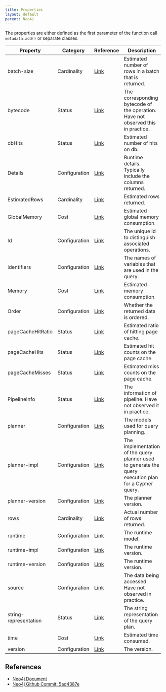 ```yaml
---
title: Properties
layout: default
parent: Neo4j
---
```



The properties are either defined as the first parameter of the function call `metadata.add()` or separate classes.


| Property              | Category      | Reference                                                                                                                                                                      | Description                                                                                           |
| --------------------- | ------------- | ------------------------------------------------------------------------------------------------------------------------------------------------------------------------------ | ----------------------------------------------------------------------------------------------------- |
| batch-size            | Cardinality   | [Link](https://github.com/neo4j/neo4j/blob/5ad4387e/community/cypher/runtime-util/src/main/scala/org/neo4j/cypher/internal/plandescription/PlanDescriptionArgument.scala#L132) | Estimated number of rows in a batch that is returned.                                                 |
| bytecode              | Status        | [Link](https://github.com/neo4j/neo4j/blob/5ad4387e/community/cypher/runtime-util/src/main/scala/org/neo4j/cypher/internal/plandescription/PlanDescriptionArgument.scala#L127) | The corresponding bytecode of the operation. Have not observed this in practice.                      |
| dbHits                | Status        | [Link](https://github.com/neo4j/neo4j/blob/5ad4387e/community/bolt/src/main/java/org/neo4j/bolt/protocol/common/fsm/response/metadata/AbstractMetadataHandler.java#L131)       | Estimated number of hits on db.                                                                       |
| Details               | Configuration | [Link](https://github.com/neo4j/neo4j/blob/5ad4387e/community/cypher/runtime-util/src/main/scala/org/neo4j/cypher/internal/plandescription/PlanDescriptionArgument.scala#L54)  | Runtime details. Typically include the columns returned.                                              |
| EstimatedRows         | Cardinality   | [Link](https://github.com/neo4j/neo4j/blob/5ad4387e/community/cypher/runtime-util/src/main/scala/org/neo4j/cypher/internal/plandescription/PlanDescriptionArgument.scala#L72)  | Estimated rows returned.                                                                              |
| GlobalMemory          | Cost          | [Link](https://github.com/neo4j/neo4j/blob/5ad4387e/community/cypher/runtime-util/src/main/scala/org/neo4j/cypher/internal/plandescription/PlanDescriptionArgument.scala#L64)  | Estimated global memory consumption.                                                                  |
| Id                    | Configuration | [Link](https://github.com/neo4j/neo4j/blob/5ad4387e/community/cypher/runtime-util/src/main/scala/org/neo4j/cypher/internal/plandescription/PlanDescriptionArgument.scala#L140) | The unique id to distinguish associated operations.                                                   |
| identifiers           | Configuration | [Link](https://github.com/neo4j/neo4j/blob/5ad4387e/community/bolt/src/main/java/org/neo4j/bolt/protocol/common/fsm/response/metadata/AbstractMetadataHandler.java#L120)       | The names of variables that are used in the query.                                                    |
| Memory                | Cost          | [Link](https://github.com/neo4j/neo4j/blob/5ad4387e/community/cypher/runtime-util/src/main/scala/org/neo4j/cypher/internal/plandescription/PlanDescriptionArgument.scala#L62)  | Estimated memory consumption.                                                                         |
| Order                 | Configuration | [Link](https://github.com/neo4j/neo4j/blob/5ad4387e/community/cypher/runtime-util/src/main/scala/org/neo4j/cypher/internal/plandescription/PlanDescriptionArgument.scala#L66)  | Whether the returned data is ordered.                                                                 |
| pageCacheHitRatio     | Status        | [Link](https://github.com/neo4j/neo4j/blob/5ad4387e/community/bolt/src/main/java/org/neo4j/bolt/protocol/common/fsm/response/metadata/AbstractMetadataHandler.java#L137)       | Estimated ratio of hitting page cache.                                                                |
| pageCacheHits         | Status        | [Link](https://github.com/neo4j/neo4j/blob/5ad4387e/community/bolt/src/main/java/org/neo4j/bolt/protocol/common/fsm/response/metadata/AbstractMetadataHandler.java#L135)       | Estimated hit counts on the page cache.                                                               |
| pageCacheMisses       | Status        | [Link](https://github.com/neo4j/neo4j/blob/5ad4387e/community/bolt/src/main/java/org/neo4j/bolt/protocol/common/fsm/response/metadata/AbstractMetadataHandler.java#L136)       | Estimated miss counts on the page cache.                                                              |
| PipelineInfo          | Status        | [Link](https://github.com/neo4j/neo4j/blob/5ad4387e/community/cypher/runtime-util/src/main/scala/org/neo4j/cypher/internal/plandescription/PlanDescriptionArgument.scala#L74)  | The information of pipeline. Have not observed it in practice.                                        |
| planner               | Configuration | [Link](https://github.com/neo4j/neo4j/blob/5ad4387e/community/cypher/runtime-util/src/main/scala/org/neo4j/cypher/internal/plandescription/PlanDescriptionArgument.scala#L93)  | The models used for query planning.                                                                   |
| planner-impl          | Configuration | [Link](https://github.com/neo4j/neo4j/blob/5ad4387e/community/cypher/runtime-util/src/main/scala/org/neo4j/cypher/internal/plandescription/PlanDescriptionArgument.scala#L98)  | The implementation of the query planner used to generate the query execution plan for a Cypher query. |
| planner-version       | Configuration | [Link](https://github.com/neo4j/neo4j/blob/5ad4387e/community/cypher/runtime-util/src/main/scala/org/neo4j/cypher/internal/plandescription/PlanDescriptionArgument.scala#L103) | The planner version.                                                                                  |
| rows                  | Cardinality   | [Link](https://github.com/neo4j/neo4j/blob/5ad4387e/community/bolt/src/main/java/org/neo4j/bolt/protocol/common/fsm/response/metadata/AbstractMetadataHandler.java#L141)       | Actual number of rows returned.                                                                       |
| runtime               | Configuration | [Link](https://github.com/neo4j/neo4j/blob/5ad4387e/community/cypher/runtime-util/src/main/scala/org/neo4j/cypher/internal/plandescription/PlanDescriptionArgument.scala#L112) | The runtime model.                                                                                    |
| runtime-impl          | Configuration | [Link](https://github.com/neo4j/neo4j/blob/5ad4387e/community/cypher/runtime-util/src/main/scala/org/neo4j/cypher/internal/plandescription/PlanDescriptionArgument.scala#L117) | The runtime version.                                                                                  |
| runtime-version       | Configuration | [Link](https://github.com/neo4j/neo4j/blob/5ad4387e/community/cypher/runtime-util/src/main/scala/org/neo4j/cypher/internal/plandescription/PlanDescriptionArgument.scala#L84)  | The runtime version.                                                                                  |
| source                | Configuration | [Link](https://github.com/neo4j/neo4j/blob/5ad4387e/community/cypher/runtime-util/src/main/scala/org/neo4j/cypher/internal/plandescription/PlanDescriptionArgument.scala#L122) | The data being accessed. Have not observed in practice.                                               |
| string-representation | Status        | [Link](https://github.com/neo4j/neo4j/blob/5ad4387e/community/cypher/runtime-util/src/main/scala/org/neo4j/cypher/internal/plandescription/PlanDescriptionArgument.scala#L136) | The string representation of the query plan.                                                          |
| time                  | Cost          | [Link](https://github.com/neo4j/neo4j/blob/5ad4387e/community/bolt/src/main/java/org/neo4j/bolt/protocol/common/fsm/response/metadata/AbstractMetadataHandler.java#L145)       | Estimated time consumed.                                                                              |
| version               | Configuration | [Link](https://github.com/neo4j/neo4j/blob/5ad4387e/community/cypher/runtime-util/src/main/scala/org/neo4j/cypher/internal/plandescription/PlanDescriptionArgument.scala#L79)  | The version.                                                                                          |


## References
* [Neo4j Document](https://neo4j.com/docs/cypher-manual/5/execution-plans/)
* [Neo4j Github Commit: 5ad4387e](https://github.com/neo4j/neo4j/blob/5ad4387e)